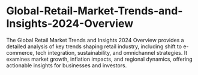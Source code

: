 # Global-Retail-Market-Trends-and-Insights-2024-Overview
The Global Retail Market Trends and Insights 2024 Overview provides a detailed analysis of key trends shaping retail industry, including shift to e-commerce, tech integration, sustainability, and omnichannel strategies. It examines market growth, inflation impacts, and regional dynamics, offering actionable insights for businesses and investors.
